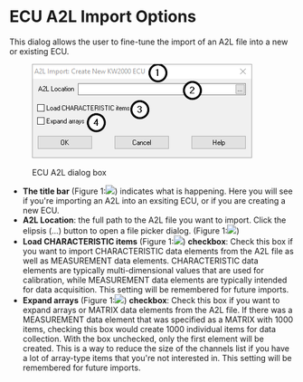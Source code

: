 # ECU A2L Import Options

This dialog allows the user to fine-tune the import of an A2L file into a new or existing ECU.

<figure><img src="../../../.gitbook/assets/ecu-a2l-import-options.png" alt=""><figcaption><p>ECU A2L dialog box</p></figcaption></figure>

* **The title bar** (Figure 1:![](https://cdn.intrepidcs.net/support/VehicleSpy/assets/smOne.gif)) indicates what is happening. Here you will see if you're importing an A2L into an exsiting ECU, or if you are creating a new ECU.
* **A2L Location**: the full path to the A2L file you want to import. Click the elipsis (...) button to open a file picker dialog. (Figure 1:![](https://cdn.intrepidcs.net/support/VehicleSpy/assets/smTwo.gif))
* **Load CHARACTERISTIC items** (Figure 1:![](https://cdn.intrepidcs.net/support/VehicleSpy/assets/smThree.gif)) **checkbox**: Check this box if you want to import CHARACTERISTIC data elements from the A2L file as well as MEASUREMENT data elements. CHARACTERISTIC data elements are typically multi-dimensional values that are used for calibration, while MEASUREMENT data elements are typically intended for data acquisition. This setting will be remembered for future imports.
* **Expand arrays** (Figure 1:![](https://cdn.intrepidcs.net/support/VehicleSpy/assets/smFour.gif)) **checkbox**: Check this box if you want to expand arrays or MATRIX data elements from the A2L file. If there was a MEASUREMENT data element that was specified as a MATRIX with 1000 items, checking this box would create 1000 individual items for data collection. With the box unchecked, only the first element will be created. This is a way to reduce the size of the channels list if you have a lot of array-type items that you're not interested in. This setting will be remembered for future imports.
